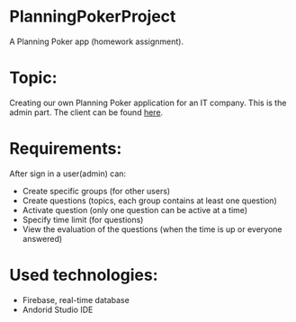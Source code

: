 # PlanningPokerProject
A Planning Poker app (homework assignment). 

# Topic: 
Creating our own Planning Poker application for an IT company. This is the admin part. The client can be found [here](https://github.com/naghim/PlanningPokerProjectClient).

# Requirements:

After sign in a user(admin) can:
* Create specific groups (for other users) 
* Create questions (topics, each group contains at least one question)
* Activate question (only one question can be active at a time) 
* Specify time limit (for questions) 
* View the evaluation of the questions (when the time is up or everyone answered)

# Used technologies:
* Firebase, real-time database
* Andorid Studio IDE
